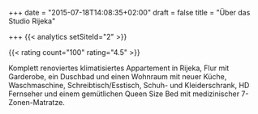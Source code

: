 +++
date = "2015-07-18T14:08:35+02:00"
draft = false
title = "Über das Studio Rijeka"

+++
{{< analytics setSiteId="2" >}}

{{< rating count="100" rating="4.5" >}}

Komplett renoviertes klimatisiertes Appartement in Rijeka, Flur mit Garderobe, ein Duschbad und einen Wohnraum mit neuer Küche, Waschmaschine, Schreibtisch/Esstisch, Schuh- und Kleiderschrank, HD Fernseher und einem gemütlichen Queen Size Bed mit medizinischer 7-Zonen-Matratze.
